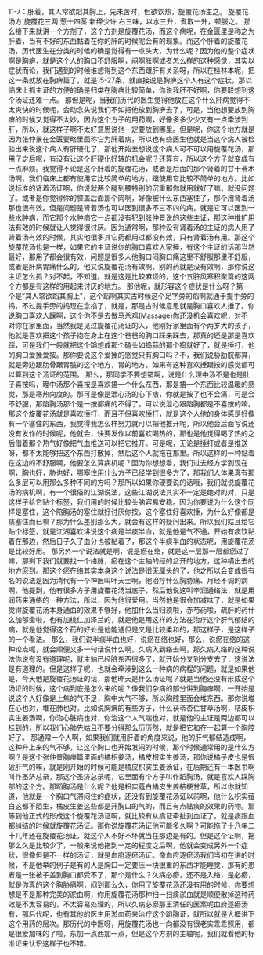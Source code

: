 11-7：肝着，其人常欲蹈其胸上，先未苦时，但欲饮热，旋覆花汤主之。
旋覆花汤方
旋覆花三两  葱十四茎  新绛少许
右三味，以水三升，煮取一升，顿服之。
那么接下来就讲一个方剂了，这个方剂是旋覆花汤，而这个病呢，在金匮里是称之为肝着，当有不好的东西黏着在你的肝的时候呢会有的现象。而这个肝着的旋覆花汤，历代医生在分类的时候的确是觉得有一点头大，为什么呢？因为他的整个症状啊是胸痹，就是这个人的胸口不舒服啊，闷啊胀啊或者怎么样的这种感觉，其实以症状而论，我们遇到的时候谁想得到这个东西跟肝有关系呀，所以在桂林本呢，把这一条就放在胸痹篇了，就是15-27条，就直接说是胸痹这个人有这个症状，那以临床上抓主证的方便的确是归类在胸痹比较简单，你说我肝不好啊，你要联想到这个汤证还难一点。
那但是呢，当我们历代的医生觉得他放在这个什么肝病觉得不太爽快的时候呢，会动念头说我们不如把他放到胸痹去了，可是，当他想要放到胸痹的时候又觉得不太妙，因为这个方子的用药啊，好像多多少少又有一点牵涉到肝，所以，就这样子啊不太好意思说他一定要放到哪里。但是呢，你这个地方就是因为张仲景在金匮要略里面称它为肝着病，所以也有些医生他就是当这个病人被检验出来说这个病人有肝硬化了，那他开始去想说这个病人可不可以用旋覆花汤，那用了之后呢，有没有让这个肝硬化好转的机会呢？还算有，所以这个方子就变成有一点麻烦。我觉得不论是这个肝着的旋覆花汤，或者是后面的那个肾着的甘干苓术汤啊，我们临床上都有使用它比较简单的地方，跟使用它比较不简单的地方。比如说标准的肾着汤证啊，你说就两个腿到腰特别的沉重那你就用就好了嘛，就没问题了。或者是你觉得你的膝盖后面那个肉啊，好像被什么东西塞住了，那个用肾着汤那也很有效。但是问题是肾着汤也可以医到很多不三不四的病，就是它可以医到一些水肿病，而它那个水肿病它一点都没有犯到张仲景说的这些主证，那这种推扩用法有效的时候就让人觉得很讨厌。因为通常啊，那种没有肾着汤的主证的病人用了肾着汤有效的时候，其实他很多其它药都用过都没有效，只有肾着汤有用。那这个旋覆花汤也是一样，如果它的主证说你的胸口喜欢人家捶，有这个主证的话那当然最好，那用了都会很有效，问题是很多人他胸口闷胸口痛这里不舒服那里不舒服，或者是肝病胃痛什么的，他又说旋覆花汤有效啊，别的药就是没有效啊，那你说这主证怎么抓？对不起，不知道。就是这是比较麻烦的，这个五脏风寒积聚篇的这两个方都是有这样的用起来讨厌的地方。
那他呢，就形容这个症状是什么呀？第一个是“其人常欲蹈其胸上”，这个蹈啊其实古时候这个足字旁的蹈啊就通于提手旁的捣，不过提手旁的捣现在念掐了，就是，那是古时候意思就是胸口喜欢人捶了。你说胸口喜欢人踩啊，这个你不是去做马杀鸡(Massage)你还没机会喜欢呢，对不对你在家里面，当然我是见过旋覆花汤证的人，他刚好家里面有个两岁大的孩子，他就是喜欢把这个孩子抱在身上在这个爸爸的胸口踩来踩去，那真的还是那是喜欢踩，可是我们一般就把这个蹈想成那个磕头如捣蒜的那个捣就好了，就是捶打，他的胸口爱捶爱按。那你要说这个爱捶的感觉只有胸口吗？不，我们说胁肋脘都算，就是旁边跟肋骨跟胃脘的这个地方，胃的地方，如果有这种喜欢捶跟按的感觉都可以算到这个汤证的范围。
那么，那同学不要想错啊，说是什么理中汤不是也是肚子喜按吗，理中汤那个喜按是喜欢捂一个什么东西，那是捂一个东西比较温暖的感觉，那是寒热向度的。那可是像是泄心汤的心下痞，你就是按了也不会痛，可是会不舒服，那陷胸汤那个是一按都痛的不得了，可以说泄心跟陷胸都是不喜按的嘛。那这个旋覆花汤就是喜欢捶打，而且不但喜欢捶打，就是这个人他的身体感是好像有一个塞住的东西，我觉得我怎么样努力就可以把他推开呢，所以他会后面写说还没有发作的时候呢，他就会，快要发作以前喜欢喝热的，那也是他觉得喝了热的之后借着那个热气好像把气血推送可以把它推开。可是呢，无论是捶打或者是推送呀，都不太能够把这个东西打散掉，然后这个人就拖在那里。所以这样的一种黏着在这边的不舒服啊，他要怎么算病机呢？因为你想想看，我们过去经方学到现在啊，胸也好，胁也好，哪塞住用什么方子已经学到很多方了，那我们人体果真有那么多层可以用那么多种不同的方吗？那所以如果你硬要说的话哦，我们就说旋覆花汤的病机啊，有一个很俗的江湖说法，这些江湖说法其实不一定是绝对的对，只是这样子给它贴个标签，我们用的时候比较头脑容易安稳。因为你要说为什么这个同样是塞住，这个陷胸汤的塞住就好讨厌你按，这个塞住好喜欢捶，为什么好像都是痰塞住而已嘛？那为什么差别那么大，就会有这样的疑问出来。所以我们姑且给它贴个标签，就是江湖喜欢讲说这个病是半痰半血，就是他是气不通，开始有痰饮黏着在那边，然后日子久了血分也被黏着了，那这个半痰半血的状态呢，用旋覆花汤是比较好用。
那另外一个说法就是啊，说是瘀在络，就是这一层那一层都瘀过了嘛，那剩下我们就要找一个络脉，瘀在这个主轴的经的岔开的地方，这种横出去的地方瘀到。那这个瘀在络其实本身这个说法是很无厘头的了，他之所以会变成很有名的说法是因为清代有一个神医叫叶天士啊，他治疗什么胸胁痛、月经不调的病啊，他提到，他有很多方子用旋覆花汤当底子，然后他说这叫辛润通络法，就是用润药来通络的一种方法，所以，因为他很爱用。当然他是很会加减味了，就是如果觉得旋覆花汤本身通血的效果不够好，他加什么当归须啦，赤芍药啦，疏肝的药什么加郁金啦，也有加桃仁加泽兰的，就是他是用这样的方法在治疗这个肝气郁结的病，就是他觉得这个药的好处是他能通但是又是比较柔和的，那这样子，是这样子的一个看法。
那么，我们说半痰半血也好，说瘀在络也好，那么，说瘀在络的这种论点呢，就会顺便又多一句话说什么啊，久病入到络去啊，那久病入络的这种说法你说有没有道理呢，就主轴已经脏东西很多了，就开始分叉到分支去了，这说法是有道理的。但是这样子呢，也就会牵涉到这么一种病的病程的问题，就是如果他是，今天他是旋覆花汤证的话，那他昨天是什么汤证呢？就是当他还没有形成这个汤证的时候，这个病到底是怎么来的呢？像我们杂病的部分讲到胸痹啊，一开始是说这个人好像是上焦的气不足，胸中大气不够，所以胸腔里面会堆东西。那你说堆在心也对，堆在肺也对。比如说胸痹的有些方子，什么茯苓杏仁甘草汤啊，桔皮枳实生姜汤啊，你治心脏病也对，你治这个人气喘也对，就是他的主证是两边都可以挂到的，所以我们心肺先姑且不要分得那么历历然，就是把它和在一起算一个胸腔好了。
那通常一个人啊，如果我们就用肝着的角度来说，他的肝气郁结造成啊，这种升上来的气不够，让这个胸口也开始发闷的时候，那个时候通常用的是什么方啊？是这个张仲景胸痹篇里面的橘枳姜汤，橘皮枳实生姜汤，那你说橘子皮也是很破肝气的嘛，就是刚开始的时候可能是橘皮枳实生姜汤证，在后期还有一本医书啊叫作圣济总录，那这个圣济总录呢，它里面有个方子叫作蹈胸汤，就是喜欢人踩胸部的这个方。那蹈胸汤是什么呢？他是枳实薤白橘皮生姜桔梗甘草，所以你就知道，他就是一个胸口气滞闷住的症状，还没有到旋覆花汤证以前啊，他什么枳实薤白这都不陌生，橘皮生姜这些都是开胸口的气的，而且有点祛痰的效果的药物。那等到他正式的形成这个旋覆花汤证啊，就比较有从痰证牵扯到血证了，就是痰跟血都纠结的时候就旋覆花汤证。那你说旋覆花汤证他可能多久啊？可能拖了十八年二十几年还在旋覆花汤证，就这个人不好不坏就当在那边是有的。但是这个证啊，拖那么久是比较少了，一般来说他拖到一定的程度之后啊，他就会变成另外一个症状，很像但是不一样的汤证，就是血府逐瘀汤证。像血府逐瘀汤我们当初在讲的时候，不是他举的例子是有的人是胸口一定要压一块很重的东西才能睡觉，那有的患者是一张被子盖到胸口都受不了，那个是什么？久病必瘀，还不是入络，是必瘀，就是你真的这个胸胁痛啊，闷到那么久，你用了旋覆花汤还没有用的时候，你要想想是不是那种完美的淤血啊，你用旋覆花汤那种扫一扫痰淤血就是顺便散掉这种药效是不太容易的，不太容易处理的，所以久病必瘀那王清任的医案呢血府逐瘀汤有，那后代呢，也有其他的医生用淤血药来治疗这个蹈胸证，就所以就是大概讲下这个用药的层次。那历代的中医呀，用旋覆花汤也一向都没有很老实乖乖照用，都是很爱加味的了啦，东加一点西加一点，但是这个方剂的主轴呢，我们就看他的标准证来认识这样子也不错。
